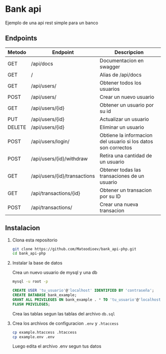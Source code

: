 # Bank api

Ejemplo de una api rest simple para un banco

## Endpoints 

| Metodo | Endpoint | Descripcion
|--------|----------|-----------|
| GET | /api/docs | Documentacion en swagger |
| GET | / | Alias de /api/docs |
| GET | /api/users/ | Obtener todos los usuarios |
| POST | /api/users/ | Crear un nuevo usuario |
| GET | /api/users/{id} | Obtener un usuario por su id |
| PUT | /api/users/{id} | Actualizar un usuario |
| DELETE | /api/users/{id} | Eliminar un usuario |
| POST | /api/users/login/ | Obtiene la informacion del usuario si los datos son correctos
| POST | /api/users/{id}/withdraw | Retira una cantidad de un usuario
| GET | /api/users/{id}/transactions | Obtener todas las transaciones de un usuario
| GET | /api/transactions/{id} | Obtener un transacion por su ID |
| POST | /api/transactions/ | Crear una nueva transacion

## Instalacion

1. Clona esta repositorio 
    ```bash
    git clone https://github.com/Mateodioev/bank_api-php.git
    cd bank_api-php
    ```

2. Instalar la base de datos

    Crea un nuevo usuario de mysql y una db

    ```bash
    mysql -u root -p
    ```

    ```sql
    CREATE USER 'tu_usuario'@'localhost' IDENTIFIED BY 'contraseña';
    CREATE DATABASE bank_example;
    GRANT ALL PRIVILEGES ON bank_example . * TO 'tu_usuario'@'localhost';
    FLUSH PRIVILEGES;
    ```
    Crea las tablas segun las tablas del archivo `db.sql`

3. Crea los archivos de configuracion `.env` y `.htaccess`

    ```bash
    cp example.htaccess .htaccess
    cp example.env .env
    ```
    Luego edita el archivo .env segun tus datos
